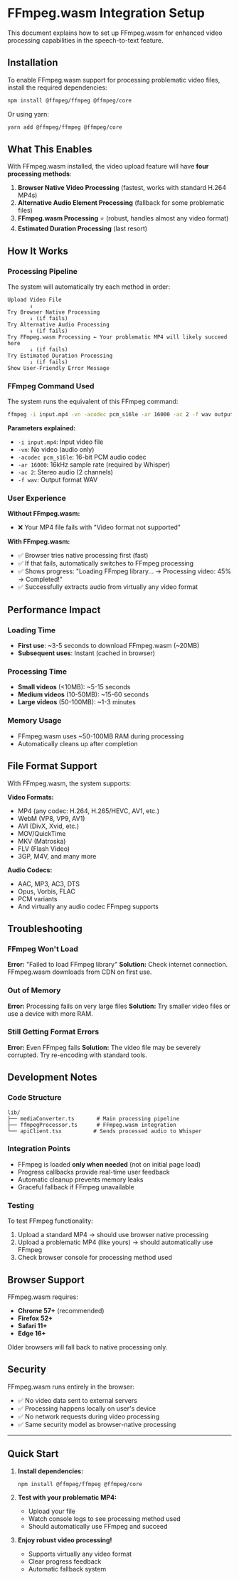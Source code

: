 # FFmpeg.wasm Integration Setup

This document explains how to set up FFmpeg.wasm for enhanced video processing capabilities in the speech-to-text feature.

## Installation

To enable FFmpeg.wasm support for processing problematic video files, install the required dependencies:

```bash
npm install @ffmpeg/ffmpeg @ffmpeg/core
```

Or using yarn:

```bash
yarn add @ffmpeg/ffmpeg @ffmpeg/core
```

## What This Enables

With FFmpeg.wasm installed, the video upload feature will have **four processing methods**:

1. **Browser Native Video Processing** (fastest, works with standard H.264 MP4s)
2. **Alternative Audio Element Processing** (fallback for some problematic files)
3. **FFmpeg.wasm Processing** ⭐ (robust, handles almost any video format)
4. **Estimated Duration Processing** (last resort)

## How It Works

### Processing Pipeline

The system will automatically try each method in order:

```
Upload Video File
       ↓
Try Browser Native Processing
       ↓ (if fails)
Try Alternative Audio Processing  
       ↓ (if fails)
Try FFmpeg.wasm Processing ← Your problematic MP4 will likely succeed here
       ↓ (if fails)
Try Estimated Duration Processing
       ↓ (if fails)  
Show User-Friendly Error Message
```

### FFmpeg Command Used

The system runs the equivalent of this FFmpeg command:

```bash
ffmpeg -i input.mp4 -vn -acodec pcm_s16le -ar 16000 -ac 2 -f wav output.wav
```

**Parameters explained:**
- `-i input.mp4`: Input video file
- `-vn`: No video (audio only)
- `-acodec pcm_s16le`: 16-bit PCM audio codec
- `-ar 16000`: 16kHz sample rate (required by Whisper)
- `-ac 2`: Stereo audio (2 channels)
- `-f wav`: Output format WAV

### User Experience

**Without FFmpeg.wasm:**
- ❌ Your MP4 file fails with "Video format not supported"

**With FFmpeg.wasm:**
- ✅ Browser tries native processing first (fast)
- ✅ If that fails, automatically switches to FFmpeg processing
- ✅ Shows progress: "Loading FFmpeg library... → Processing video: 45% → Completed!"
- ✅ Successfully extracts audio from virtually any video format

## Performance Impact

### Loading Time
- **First use**: ~3-5 seconds to download FFmpeg.wasm (~20MB)
- **Subsequent uses**: Instant (cached in browser)

### Processing Time
- **Small videos** (<10MB): ~5-15 seconds
- **Medium videos** (10-50MB): ~15-60 seconds  
- **Large videos** (50-100MB): ~1-3 minutes

### Memory Usage
- FFmpeg.wasm uses ~50-100MB RAM during processing
- Automatically cleans up after completion

## File Format Support

With FFmpeg.wasm, the system supports:

**Video Formats:**
- MP4 (any codec: H.264, H.265/HEVC, AV1, etc.)
- WebM (VP8, VP9, AV1)
- AVI (DivX, Xvid, etc.)
- MOV/QuickTime
- MKV (Matroska)
- FLV (Flash Video)
- 3GP, M4V, and many more

**Audio Codecs:**
- AAC, MP3, AC3, DTS
- Opus, Vorbis, FLAC
- PCM variants
- And virtually any audio codec FFmpeg supports

## Troubleshooting

### FFmpeg Won't Load
**Error:** "Failed to load FFmpeg library"
**Solution:** Check internet connection. FFmpeg.wasm downloads from CDN on first use.

### Out of Memory
**Error:** Processing fails on very large files
**Solution:** Try smaller video files or use a device with more RAM.

### Still Getting Format Errors
**Error:** Even FFmpeg fails
**Solution:** The video file may be severely corrupted. Try re-encoding with standard tools.

## Development Notes

### Code Structure
```
lib/
├── mediaConverter.ts       # Main processing pipeline
├── ffmpegProcessor.ts      # FFmpeg.wasm integration
└── apiClient.tsx          # Sends processed audio to Whisper
```

### Integration Points
- FFmpeg is loaded **only when needed** (not on initial page load)
- Progress callbacks provide real-time user feedback
- Automatic cleanup prevents memory leaks
- Graceful fallback if FFmpeg unavailable

### Testing
To test FFmpeg functionality:
1. Upload a standard MP4 → should use browser native processing
2. Upload a problematic MP4 (like yours) → should automatically use FFmpeg
3. Check browser console for processing method used

## Browser Support

FFmpeg.wasm requires:
- **Chrome 57+** (recommended)
- **Firefox 52+**
- **Safari 11+**
- **Edge 16+**

Older browsers will fall back to native processing only.

## Security

FFmpeg.wasm runs entirely in the browser:
- ✅ No video data sent to external servers
- ✅ Processing happens locally on user's device
- ✅ No network requests during video processing
- ✅ Same security model as browser-native processing

---

## Quick Start

1. **Install dependencies:**
   ```bash
   npm install @ffmpeg/ffmpeg @ffmpeg/core
   ```

2. **Test with your problematic MP4:**
   - Upload your file
   - Watch console logs to see processing method used
   - Should automatically use FFmpeg and succeed

3. **Enjoy robust video processing!**
   - Supports virtually any video format
   - Clear progress feedback
   - Automatic fallback system
